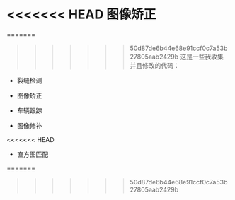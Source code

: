 
<<<<<<< HEAD
图像矫正
=======
=======
>>>>>>> 50d87de6b44e68e91ccf0c7a53b27805aab2429b
这是一些我收集并且修改的代码：

- 裂缝检测

- 图像矫正

- 车辆跟踪

- 图像修补

<<<<<<< HEAD
- 直方图匹配

  
=======
>>>>>>> 50d87de6b44e68e91ccf0c7a53b27805aab2429b
